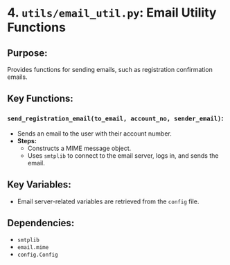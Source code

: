 # 4. `utils/email_util.py`: Email Utility Functions

## Purpose:
Provides functions for sending emails, such as registration confirmation emails.

## Key Functions:
### `send_registration_email(to_email, account_no, sender_email)`:
- Sends an email to the user with their account number.
- **Steps:**
  - Constructs a MIME message object.
  - Uses `smtplib` to connect to the email server, logs in, and sends the email.

## Key Variables:
- Email server-related variables are retrieved from the `config` file.

## Dependencies:
- `smtplib`
- `email.mime`
- `config.Config`
